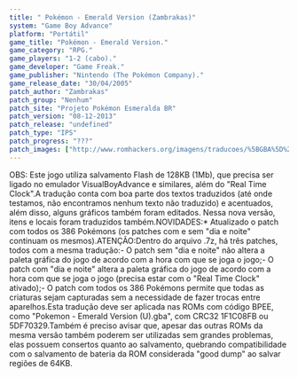 ```yaml
---
title: " Pokémon - Emerald Version (Zambrakas)"
system: "Game Boy Advance"
platform: "Portátil"
game_title: "Pokémon - Emerald Version."
game_category: "RPG."
game_players: "1-2 (cabo)."
game_developer: "Game Freak."
game_publisher: "Nintendo (The Pokémon Company)."
game_release_date: "30/04/2005"
patch_author: "Zambrakas"
patch_group: "Nenhum"
patch_site: "Projeto Pokémon Esmeralda BR"
patch_version: "08-12-2013"
patch_release: "undefined"
patch_type: "IPS"
patch_progress: "???"
patch_images: ["http://www.romhackers.org/imagens/traducoes/%5BGBA%5D%20Pokemon%20-%20Emerald%20Version%20-%20Zambrakas%20-%201.png","http://www.romhackers.org/imagens/traducoes/%5BGBA%5D%20Pokemon%20-%20Emerald%20Version%20-%20Zambrakas%20-%202.png","http://www.romhackers.org/imagens/traducoes/%5BGBA%5D%20Pokemon%20-%20Emerald%20Version%20-%20Zambrakas%20-%203.png"]
---
```

OBS: Este jogo utiliza salvamento Flash de 128KB (1Mb), que precisa ser ligado no emulador VisualBoyAdvance e similares, além do "Real Time Clock".A tradução conta com boa parte dos textos traduzidos (até onde testamos, não encontramos nenhum texto não traduzido) e acentuados, além disso, alguns gráficos também foram editados. Nessa nova versão, itens e locais foram traduzidos também.NOVIDADES:* Atualizado o patch com todos os 386 Pokémons (os patches com e sem "dia e noite" continuam os mesmos).ATENÇÃO:Dentro do arquivo .7z, há três patches, todos com a mesma tradução:- O patch sem "dia e noite" não altera a paleta gráfica do jogo de acordo com a hora com que se joga o jogo;- O patch com "dia e noite" altera a paleta gráfica do jogo de acordo com a hora com que se joga o jogo (precisa estar com o "Real Time Clock" ativado);- O patch com todos os 386 Pokémons permite que todas as criaturas sejam capturadas sem a necessidade de fazer trocas entre aparelhos.Esta tradução deve ser aplicada nas ROMs com código BPEE, como "Pokemon - Emerald Version (U).gba", com CRC32 1F1C08FB ou 5DF70329.Também é preciso avisar que, apesar das outras ROMs da mesma versão também poderem ser utilizadas sem grandes problemas, elas possuem consertos quanto ao salvamento, quebrando compatibilidade com o salvamento de bateria da ROM considerada "good dump" ao salvar regiões de 64KB.